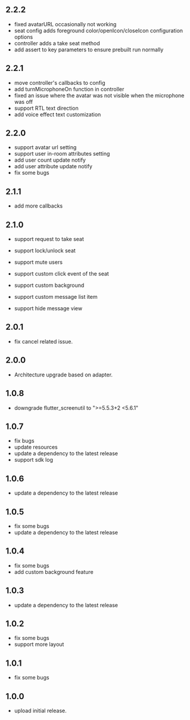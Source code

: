 ## 2.2.2
- fixed avatarURL occasionally not working
- seat config adds foreground color/openIcon/closeIcon configuration options
- controller adds a take seat method
- add assert to key parameters to ensure prebuilt run normally

## 2.2.1
- move controller's callbacks to config
- add turnMicrophoneOn function in controller
- fixed an issue where the avatar was not visible when the microphone was off
- support RTL text direction
- add voice effect text customization

## 2.2.0
- support avatar url setting
- support user in-room attributes setting
- add user count update notify
- add user attribute update notify
- fix some bugs

## 2.1.1
- add more callbacks

## 2.1.0

- support request to take seat
- support lock/unlock seat
- support mute users

- support custom click event of the seat
- support custom background
- support custom message list item
- support hide message view

## 2.0.1

- fix cancel related issue.

## 2.0.0

 - Architecture upgrade based on adapter.

## 1.0.8

* downgrade flutter_screenutil to ">=5.5.3+2 <5.6.1"

## 1.0.7
* fix bugs
* update resources
* update a dependency to the latest release
* support sdk log

## 1.0.6

* update a dependency to the latest release

## 1.0.5

* fix some bugs
* update a dependency to the latest release

## 1.0.4

* fix some bugs
* add custom background feature

## 1.0.3

* update a dependency to the latest release

## 1.0.2

* fix some bugs
* support more layout

## 1.0.1

* fix some bugs

## 1.0.0

* upload initial release.
